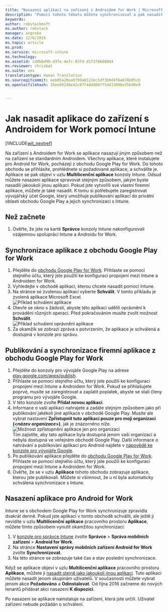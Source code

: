 ```yaml
---
title: "Nasazení aplikací na zařízení s Androidem for Work | Microsoft Intune"
description: "Pomocí tohoto tématu můžete synchronizovat a pak nasadit aplikaci do zařízení s Androidem for Work z obchodu Google Play for Work."
keywords: 
author: robstackmsft
ms.author: robstack
manager: angrobe
ms.date: 12/6/2016
ms.topic: article
ms.prod: 
ms.service: microsoft-intune
ms.technology: 
ms.assetid: cd0bbd90-d3fe-4efc-83fd-d1f3f86800d4
ms.reviewer: chrisbal
ms.suite: ems
translationtype: Human Translation
ms.sourcegitcommit: eeb85a28ea6f99a0123ec5df3b0d476a678b85cb
ms.openlocfilehash: 35ee89248e42c67f48d4607f5d415896e35b90e9


---
```


# <a name="how-to-deploy-apps-to-android-for-work-devices-with-intune"></a>Jak nasadit aplikace do zařízení s Androidem for Work pomocí Intune

[!INCLUDE[wit_nextref](../includes/afw_rollout_disclaimer.md)]

Na zařízení s Androidem for Work se aplikace nasazují jiným způsobem než na zařízení se standardním Androidem. Všechny aplikace, které instalujete pro Android for Work, pocházejí z obchodu Google Play for Work. Do tohoto obchodu se přihlásíte, prohlédnete si požadované aplikace, a schválíte je.
Aplikace se pak objeví v uzlu **Multilicenční aplikace** konzoly Intune. Odsud můžete nasazení aplikace spravovat stejným způsobem, jakým byste nasadili jakoukoli jinou aplikaci.
Pokud jste vytvořili své vlastní firemní aplikace, můžete je také nasadit. K tomu si potřebujete zaregistrovat vývojářský účet Google, který umožňuje publikování aplikací do privátní oblasti obchodu Google Play a jejich synchronizaci s Intune.

## <a name="before-you-start"></a>Než začnete

1. Ověřte, že jste na kartě **Správce** konzoly Intune nakonfigurovali vzájemnou spolupráci Intune a Androidu for Work.

## <a name="synchronize-an-app-from-the-google-play-for-work-store"></a>Synchronizace aplikace z obchodu Google Play for Work


1. Přejděte do [obchodu Google Play for Work](https://play.google.com/work). Přihlaste se pomocí stejného účtu, který jste použili ke konfiguraci propojení mezi Intune a Androidem for Work.
2. Vyhledejte v obchodě aplikaci, kterou chcete nasadit pomocí Intune.
3. Na stránce se zvolenou aplikací vyberte **Schválit**. V tomto příkladu je zvolená aplikace Microsoft Excel.<br>
  ![Příklad schválení aplikace](/intune/deploy-use/media/approve.png)
4. Otevře se okno s žádostí, abyste této aplikaci udělili oprávnění k provádění různých operací. Před pokračováním musíte zvolit možnost **Schválit**.<br>
  ![Příklad schválení oprávnění aplikace](/intune/deploy-use/media/approve-app-permissions.png)
5. Za okamžik se zobrazí zpráva s potvrzením, že aplikace je schválená a dostupná v konzole pro správu.

## <a name="publish-then-synchronize-a-line-of-business-app-from-the-google-play-for-work-store"></a>Publikování a synchronizace firemní aplikace z obchodu Google Play for Work

1. Přejděte do konzoly pro vývojáře Google Play na adrese [play.google.com/apps/publish](https://play.google.com/apps/publish).
2. Přihlaste se pomocí stejného účtu, který jste použili ke konfiguraci propojení mezi Intune a Androidem for Work. Pokud se přihlašujete poprvé, musíte se zaregistrovat a zaplatit poplatek, abyste se stali členy programu pro vývojáře Google.
3. V této konzole zvolte **Přidat novou aplikaci**.
4. Informace o vaší aplikaci nahrajete a zadáte stejným způsobem jako při publikování jakékoli jiné aplikace v obchodě Google Play. Musíte ale vybrat nastavení **Zpřístupnit tuto aplikaci pouze pro moji organizaci (<*název organizace*>)**, jak je znázorněno níže.<br>
  ![Možnost zpřístupnění aplikace jen pro organizaci](/intune/deploy-use/media/restrict.png)<br>
Tím zajistíte, aby tato aplikace byla dostupná jenom vaší organizaci a nebyla dostupná ve veřejném obchodě Google Play.
Další informace o nahrávání a publikování aplikací pro Android najdete v [nápovědě ke konzole pro vývojáře Google](https://support.google.com/googleplay/android-developer/answer/113469).
5. Po publikování aplikace přejděte do [obchodu Google Play for Work](https://play.google.com/work). Přihlaste se pomocí stejného účtu, který jste použili ke konfiguraci propojení mezi Intune a Androidem for Work.
6. Ověřte, že se v uzlu **Aplikace** tohoto obchodu zobrazuje aplikace, kterou jste publikovali. Můžete si všimnout, že u ní byla automaticky schválena synchronizace s Intune.

## <a name="deploy-an-android-for-work-app"></a>Nasazení aplikace pro Android for Work

Intune se s obchodem Google Play for Work synchronizuje zpravidla dvakrát denně. Pokud jste aplikaci v tomto obchodě schválili, ale ještě ji nevidíte v uzlu **Multilicenční aplikace** pracovního prostoru **Aplikace**, můžete tímto způsobem vynutit okamžitou synchronizaci:

1. V [konzole pro správce Intune](https://manage.microsoft.com) zvolte **Správce** > **Správa mobilních zařízení** > **Android for Work**.
2. Na stránce **Nastavení správy mobilních zařízení Android for Work** zvolte **Synchronizovat**.
3. Na této stránce se zobrazuje také čas a stav poslední synchronizace.

Když se aplikace objeví v uzlu **Multilicenční aplikace** pracovního prostoru **Aplikace**, můžete ji [nasadit stejně jako jakoukoli jinou aplikaci](deploy-apps-in-microsoft-intune.md). Tuto aplikaci můžete nasadit jenom skupinám uživatelů. V současnosti můžete vybrat jenom akce **Požadováno** a **Odinstalovat**. Od října 2016 začneme do nových tenantů přidávat akci nasazení **K dispozici**.

Po nasazení se aplikace nainstaluje na zařízení, která jste určili. Uživatel zařízení nebude požádán o schválení.



<!--HONumber=Dec16_HO2-->


